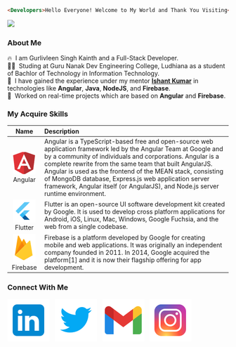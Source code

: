 ```HTML 
<Developers>Hello Everyone! Welcome to My World and Thank You Visiting</Developers> 
```
![](https://github-profile-summary-cards.vercel.app/api/cards/profile-details?username=gurlivleenkainth2000&theme=vue)

### About Me

🔥 &nbsp;I am Gurlivleen Singh Kainth and a Full-Stack Developer.  
👨‍🎓 &nbsp;Studing at Guru Nanak Dev Engineering College, Ludhiana as a student of Bachlor of Technology in Information Technology.  
💼 &nbsp;I have gained the experience under my mentor **[Ishant Kumar](https://github.com/ishantk "Er. Ishant Kumar")** in technologies like **Angular**, **Java**, **NodeJS**, and **Firebase**.  
💼 &nbsp;Worked on real-time projects which are based on **Angular** and **Firebase**.

<!-- ![My Skills](./profile-background.png) -->

### My Acquire Skills

Name | Description 
:-----------:|:------------
[![Angular](https://raw.githubusercontent.com/gurlivleenkainth2000/gurlivleenkainth2000/main/tehnologies-images/angular.png)](https://angular.io/docs)  Angular | Angular is a TypeScript-based free and open-source web application framework led by the Angular Team at Google and by a community of individuals and corporations. Angular is a complete rewrite from the same team that built AngularJS. Angular is used as the frontend of the MEAN stack, consisting of MongoDB database, Express.js web application server framework, Angular itself (or AngularJS), and Node.js server runtime environment.
[![Flutter](https://raw.githubusercontent.com/gurlivleenkainth2000/gurlivleenkainth2000/main/tehnologies-images/flutter.png)](https://flutter.dev/docs) Flutter | Flutter is an open-source UI software development kit created by Google. It is used to develop cross platform applications for Android, iOS, Linux, Mac, Windows, Google Fuchsia, and the web from a single codebase.
[![Firebase](https://raw.githubusercontent.com/gurlivleenkainth2000/gurlivleenkainth2000/main/tehnologies-images/firebase.png)](https://firebase.google.com/docs) Firebase | Firebase is a platform developed by Google for creating mobile and web applications. It was originally an independent company founded in 2011. In 2014, Google acquired the platform[1] and it is now their flagship offering for app development.

### Connect With Me

[![Linkedin](./social-icons/linkedin.svg)](https://www.linkedin.com/in/gurlivleen2000/) &nbsp; [![Twitter](social-icons/twitter.svg)](https://twitter.com/gurlivleen2000) &nbsp; [![Gmail](social-icons/gmail.svg)](mailto:gurlivleen.kainth2000@gmail.com) &nbsp; [![Instagram](social-icons/instagram.svg)](https://www.instagram.com/gurlivleen2000/)
